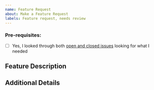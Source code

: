 ```yaml
---
name: Feature Request
about: Make a Feature Request
labels: Feature request, needs review
---
```


### Pre-requisites:
<!-- Add a check to each item below by replacing "[ ]" with "[x]" (no spaces inside the brackets, lowercase x) -->
- [ ] Yes, I looked through both [open and closed issues](../issues?utf8=✓&q=is%3Aissue) looking for what I needed

## Feature Description
<!-- What does your new feature do? How would users interact with it/use it? -->

## Additional Details
<!-- This is your space to add anything you think is relevant -->
